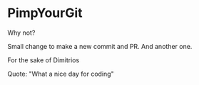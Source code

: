 # PimpYourGit

Why not?

Small change to make a new commit and PR. And another one.

For the sake of Dimitrios

Quote: "What a nice day for coding"
